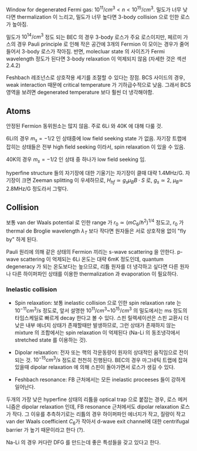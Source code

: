 Window for degenerated Fermi gas: $10^{11}/cm^3<n < 10^{15}/cm^3$. 밀도가 너무 낮다면 thermalization 이 느리고, 밀도가 너무 높다면 3-body collision 으로 인한 로스가 높아짐.

밀도가 $10^{14}/cm^3$ 정도 되는 BEC 의 경우 3-body 로스가 주요 로스이지만, 페르미 가스의 경우 Pauli principle 로 인해 작은 공간에 3개의 Fermion 이 모이는 경우가 줄어들어서 3-body 로스가 작아짐. 반면, molecluar state 의 사이즈가 Fermi wavelength 정도가 된다면 3-body relaxation 이 억제되지 않음 (자세한 것은 섹션 2.4.2)

Feshbach 레조넌스로 상호작용 세기를 조절할 수 있다는 장점. BCS 사이드의 경우, weak interaction 때문에 critical temperature 가 기하급수적으로 낮음. 그래서 BCS 영역을 보려면 degenerated temperature 보다 훨씬 더 냉각해야함.

## Atoms

안정된 Fermion 동위원소는 많지 않음. 주로 6Li 와 40K 에 대해 다룰 것.

6Li의 경우 $m_s=-1/2$ 인 상태중에 low field seeking state 가 없음. 자기장 트랩에 잡히는 상태들은 전부 high field seeking 이라서, spin relaxation 이 있을 수 있음.

40K의 경우 $m_s=-1/2$ 인 상태 중 하나가 low field seeking 임.

hyperfine structure 들의 자기장에 대한 기울기는 자기장이 클때 대략 1.4MHz/G. 자기장이 크면 Zeeman splitting 이 우세하므로, $H_{hf}\simeq g_s \mu_B B\cdot S$ 로, $g_s\simeq 2$, $\mu_B\simeq$ 2.8MHz/G 정도라서 그렇다.

## Collision

보통 van der Waals potential 로 인한 range 가 $r_0\simeq (mC_6/\hbar^2)^{1/4}$ 정도고, $r_0$ 가 thermal de Broglie wavelength $\lambda_T$ 보다 작다면 원자들은 서로 상호작용 없이 "fly by" 하게 된다. 

Pauli 원리에 의해 같은 상태의 Fermion 끼리는 s-wave scattering 을 안한다. p-wave scattering 이 억제되는 6Li 온도는 대략 6mK 정도인데, quantum degeneracy 가 되는 온도보다는 높으므로, 리튬 원자를 더 냉각하고 싶다면 다른 원자나 다른 하이퍼파인 상태를 이용한 thermalization 과 evaporation 이 필요하다.

### Inelastic collision

* Spin relaxation: 보통 inelastic collision 으로 인한 spin relaxation rate 는 $10^{-11}cm^3/s$ 정도로, 앞서 설명한 $10^{11}/cm^3$~$10^{15}/cm^3$ 의 밀도에서는 ms 정도의 타임스케일로 빠르게 decay 한다고 볼 수 있다. 스핀 릴렉세이션은 스핀 교환시 더 낮은 내부 에너지 상태가 존재할때만 발생하므로, 그런 상태가 존재하지 않는 mixture 의 조합에서는 spin relaxation 이 억제된다 (Na-Li 의 동조냉각에서 stretched state 를 이용하는 것).

* Dipolar relaxation: 전자 또는 핵의 각운동량이 원자의 상대적인 움직임으로 전이되는 것. $10^{-15}cm^3/s$ 정도로 천천히 진행된다. BEC의 경우 마그네틱 트랩에 잡혀있을때 dipolar relaxation 에 의해 스핀이 돌아가면서 로스가 생길 수 있다.

* Feshbach resonance: FB 근처에서는 모든 inelastic proceeses 들이 강하게 일어난다. 

두개의 가장 낮은 hyperfine 상태의 리튬을 optical trap 으로 붙잡는 경우, 로스 메커니즘은 dipolar relaxation 인데, FB resonance 근처에서도 dipolar relaxation 로스가 작다. 그 이유를 추측하기로는 리튬의 경우 하이퍼파인 에너지가 작고, 질량이 작고 van der Waals coefficient $C_6$가 작아서 d-wave exit channel에 대한 centrifugal barrier 가 높기 때문이라고 한다 (?).

Na-Li 의 경우 커다란 DFG 를 만드는데 좋은 특성들을 갖고 있다고 한다.

